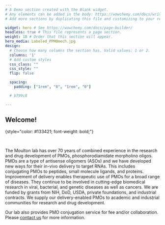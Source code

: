 ```yaml
---
# A Demo section created with the Blank widget.
# Any elements can be added in the body: https://wowchemy.com/docs/writing-markdown-latex/
# Add more sections by duplicating this file and customizing to your requirements.

widget: hero # See https://wowchemy.com/docs/page-builder/
headless: true # This file represents a page section.
weight: 10 # Order that this section will appear.
hero_media: Labeled_PPMOmech.jpg
design:
  # Choose how many columns the section has. Valid values: 1 or 2.
  columns: '1'
  # Add custom styles
  css_class: ""
  css_style: ""
  flip: false

  spacing:
    padding: ["1rem", "0", "1rem", "0"]

  # b799c8

---
```

## Welcome!
{style="color: #133421; font-weight: bold;"}

</br>

The Moulton lab has over 70 years of combined experience in the research and drug development of PMOs, phosphorodiamidate morpholino oligos.
PMOs are a type of antisense oligomers (ASOs) and we have developed new ways for their in-vivo delivery to target RNAs.
This includes conjugating PMOs to peptides, small molecule ligands, and proteins.
Improvement of delivery enables therapeutic use of PMOs for a broad range of diseases.
They continue to be involved in cutting-edge biomedical research in viral, bacterial, and genetic diseases as well as cancers.
We are funded by grants from NIH, DoD, USDA, private foundations, and industrial contracts.
We supply our delivery-enabled PMOs to academic and industrial communities for research and drug development.

Our lab also provides PMO conjugation service for fee and/or collaboration.
Please [contact us](./contact) for more information.
